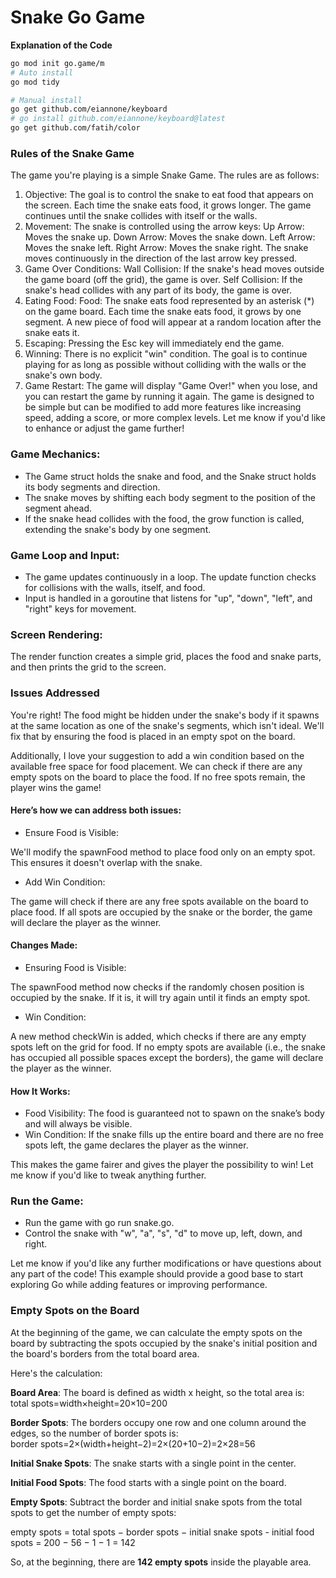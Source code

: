 # Snake Go Game

**Explanation of the Code**

```bash
go mod init go.game/m
# Auto install
go mod tidy

# Manual install
go get github.com/eiannone/keyboard
# go install github.com/eiannone/keyboard@latest
go get github.com/fatih/color
```

### Rules of the Snake Game

The game you're playing is a simple Snake Game. The rules are as follows:

1. Objective:
The goal is to control the snake to eat food that appears on the screen. Each time the snake eats food, it grows longer.
The game continues until the snake collides with itself or the walls.
2. Movement:
The snake is controlled using the arrow keys:
Up Arrow: Moves the snake up.
Down Arrow: Moves the snake down.
Left Arrow: Moves the snake left.
Right Arrow: Moves the snake right.
The snake moves continuously in the direction of the last arrow key pressed.
3. Game Over Conditions:
Wall Collision: If the snake's head moves outside the game board (off the grid), the game is over.
Self Collision: If the snake's head collides with any part of its body, the game is over.
4. Eating Food:
Food: The snake eats food represented by an asterisk (*) on the game board.
Each time the snake eats food, it grows by one segment.
A new piece of food will appear at a random location after the snake eats it.
5. Escaping:
Pressing the Esc key will immediately end the game.
6. Winning:
There is no explicit "win" condition. The goal is to continue playing for as long as possible without colliding with the walls or the snake's own body.
7. Game Restart:
The game will display "Game Over!" when you lose, and you can restart the game by running it again.
The game is designed to be simple but can be modified to add more features like increasing speed, adding a score, or more complex levels. Let me know if you'd like to enhance or adjust the game further!

### Game Mechanics:

* The Game struct holds the snake and food, and the Snake struct holds its body segments and direction.
* The snake moves by shifting each body segment to the position of the segment ahead.
* If the snake head collides with the food, the grow function is called, extending the snake's body by one segment.

### Game Loop and Input:

* The game updates continuously in a loop. The update function checks for collisions with the walls, itself, and food.
* Input is handled in a goroutine that listens for "up", "down", "left", and "right" keys for movement.

### Screen Rendering:

The render function creates a simple grid, places the food and snake parts, and then prints the grid to the screen.

### Issues Addressed

You're right! The food might be hidden under the snake's body if it spawns at the same location as one of the snake's segments, which isn't ideal. We'll fix that by ensuring the food is placed in an empty spot on the board.

Additionally, I love your suggestion to add a win condition based on the available free space for food placement. We can check if there are any empty spots on the board to place the food. If no free spots remain, the player wins the game!

#### Here’s how we can address both issues:

* Ensure Food is Visible:

We'll modify the spawnFood method to place food only on an empty spot. This ensures it doesn't overlap with the snake.

* Add Win Condition:

The game will check if there are any free spots available on the board to place food. If all spots are occupied by the snake or the border, the game will declare the player as the winner.

#### Changes Made:

* Ensuring Food is Visible:

The spawnFood method now checks if the randomly chosen position is occupied by the snake. If it is, it will try again until it finds an empty spot.

* Win Condition:

A new method checkWin is added, which checks if there are any empty spots left on the grid for food. If no empty spots are available (i.e., the snake has occupied all possible spaces except the borders), the game will declare the player as the winner.

#### How It Works:

* Food Visibility: The food is guaranteed not to spawn on the snake’s body and will always be visible.
* Win Condition: If the snake fills up the entire board and there are no free spots left, the game declares the player as the winner.

This makes the game fairer and gives the player the possibility to win! Let me know if you'd like to tweak anything further.

### Run the Game:

* Run the game with go run snake.go.
* Control the snake with "w", "a", "s", "d" to move up, left, down, and right.

Let me know if you'd like any further modifications or have questions about any part of the code! This example should provide a good base to start exploring Go while adding features or improving performance.

### Empty Spots on the Board

At the beginning of the game, we can calculate the empty spots on the board by subtracting the spots occupied by the snake's initial position and the board's borders from the total board area.

Here's the calculation:

**Board Area**: The board is defined as width x height, so the total area is:
total spots=width×height=20×10=200

**Border Spots**: The borders occupy one row and one column around the edges, so the number of border spots is:
border spots=2×(width+height−2)=2×(20+10−2)=2×28=56

**Initial Snake Spots**: The snake starts with a single point in the center.

**Initial Food Spots**: The food starts with a single point on the board.

**Empty Spots**: Subtract the border and initial snake spots from the total spots to get the number of empty spots:

empty spots = total spots − border spots − initial snake spots - initial food spots = 200 − 56 − 1 − 1 = 142

So, at the beginning, there are **142 empty spots** inside the playable area.
